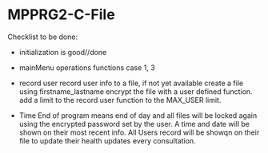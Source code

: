 # MPPRG2-C-File

Checklist to be done:
- initialization is good//done

- mainMenu operations functions 
    case 1, 3

- record user
    record user info to a file, if not yet available create a file using firstname_lastname
    encrypt the file with a user defined function.
    add a limit to the record user function to the MAX_USER limit.

- Time
    End of program means end of day and all files will be locked again using the encrypted password set by the user.
    A time and date will be shown on their most recent info.
    All Users record will be showqn on their file to update their health updates every consultation.
